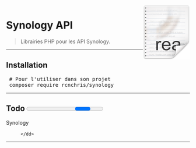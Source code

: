 <img src="public/img/icon_readme.png" align="right" />

# Synology API
> Librairies PHP pour les API Synology.

-------

## Installation

<pre class="sh_sh">
 # Pour l'utiliser dans son projet
 composer require rcnchris/synology
</pre>

-------

## Todo <progress></progress>

<dl>
    <dt>Synology</dt>
    <dd>

    </dd>
</dl>

-------
